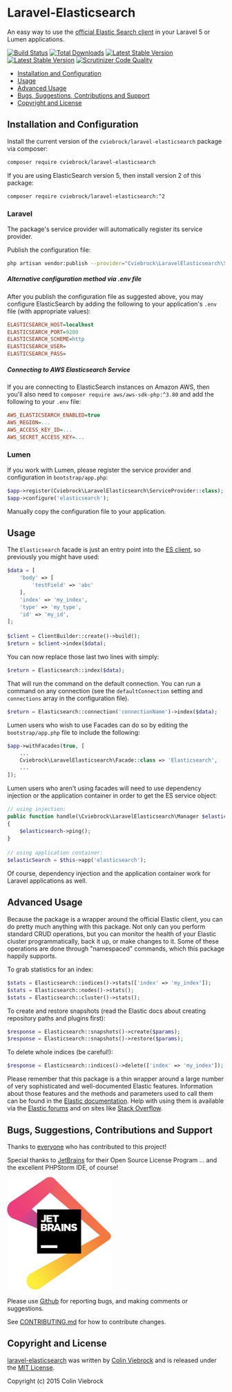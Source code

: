# Laravel-Elasticsearch

An easy way to use the [official Elastic Search client](https://github.com/elastic/elasticsearch-php) in your Laravel 5 or Lumen applications.

[![Build Status](https://travis-ci.org/cviebrock/laravel-elasticsearch.svg)](https://travis-ci.org/cviebrock/laravel-elasticsearch)
[![Total Downloads](https://poser.pugx.org/cviebrock/laravel-elasticsearch/downloads.png)](https://packagist.org/packages/cviebrock/laravel-elasticsearch)
[![Latest Stable Version](https://poser.pugx.org/cviebrock/laravel-elasticsearch/v/stable.png)](https://packagist.org/packages/cviebrock/laravel-elasticsearch)
[![Latest Stable Version](https://poser.pugx.org/cviebrock/laravel-elasticsearch/v/unstable.png)](https://packagist.org/packages/cviebrock/laravel-elasticsearch)
[![Scrutinizer Code Quality](https://scrutinizer-ci.com/g/cviebrock/laravel-elasticsearch/badges/quality-score.png?format=flat)](https://scrutinizer-ci.com/g/cviebrock/laravel-elasticsearch)

* [Installation and Configuration](#installation-and-configuration)
* [Usage](#usage)
* [Advanced Usage](#advanced-usage)
* [Bugs, Suggestions, Contributions and Support](#bugs-suggestions-contributions-and-support)
* [Copyright and License](#copyright-and-license)



## Installation and Configuration

Install the current version of the `cviebrock/laravel-elasticsearch` package via composer:

```sh
composer require cviebrock/laravel-elasticsearch
```

If you are using ElasticSearch version 5, then install version 2 of this package:

```sh
composer require cviebrock/laravel-elasticsearch:^2
```

### Laravel

The package's service provider will automatically register its service provider.

Publish the configuration file:

```sh
php artisan vendor:publish --provider="Cviebrock\LaravelElasticsearch\ServiceProvider"
```

##### Alternative configuration method via .env file

After you publish the configuration file as suggested above, you may configure ElasticSearch
by adding the following to your application's `.env` file (with appropriate values):
  
```ini
ELASTICSEARCH_HOST=localhost
ELASTICSEARCH_PORT=9200
ELASTICSEARCH_SCHEME=http
ELASTICSEARCH_USER=
ELASTICSEARCH_PASS=
```

##### Connecting to AWS Elasticsearch Service

If you are connecting to ElasticSearch instances on Amazon AWS, then you'll also
need to `composer require aws/aws-sdk-php:^3.80` and add the following to your 
`.env` file:

```ini
AWS_ELASTICSEARCH_ENABLED=true
AWS_REGION=...
AWS_ACCESS_KEY_ID=...
AWS_SECRET_ACCESS_KEY=...
```  

### Lumen

If you work with Lumen, please register the service provider and configuration in `bootstrap/app.php`:

```php
$app->register(Cviebrock\LaravelElasticsearch\ServiceProvider::class);
$app->configure('elasticsearch');
```

Manually copy the configuration file to your application.



## Usage

The `Elasticsearch` facade is just an entry point into the [ES client](https://github.com/elastic/elasticsearch-php),
so previously you might have used:

```php
$data = [
    'body' => [
        'testField' => 'abc'
    ],
    'index' => 'my_index',
    'type' => 'my_type',
    'id' => 'my_id',
];

$client = ClientBuilder::create()->build();
$return = $client->index($data);
```

You can now replace those last two lines with simply:

```php
$return = Elasticsearch::index($data);
```

That will run the command on the default connection.  You can run a command on
any connection (see the `defaultConnection` setting and `connections` array in
the configuration file).

```php
$return = Elasticsearch::connection('connectionName')->index($data);
```

Lumen users who wish to use Facades can do so by editing the 
`bootstrap/app.php` file to include the following:

```php
$app->withFacades(true, [
    ...
    Cviebrock\LaravelElasticsearch\Facade::class => 'Elasticsearch',
    ...
]);
```

Lumen users who aren't using facades will need to use dependency injection 
or the application container in order to get the ES service object:

```php
// using injection:
public function handle(\Cviebrock\LaravelElasticsearch\Manager $elasticsearch)
{
    $elasticsearch->ping();
}

// using application container:
$elasticSearch = $this->app('elasticsearch');
```

Of course, dependency injection and the application container work 
for Laravel applications as well.



## Advanced Usage

Because the package is a wrapper around the official Elastic client, you can 
do pretty much anything with this package.  Not only can you perform standard 
CRUD operations, but you can monitor the health of your Elastic cluster programmatically, 
back it up, or make changes to it.  Some of these operations are done through 
"namespaced" commands, which this package happily supports.

To grab statistics for an index:

```php
$stats = Elasticsearch::indices()->stats(['index' => 'my_index']);
$stats = Elasticsearch::nodes()->stats();
$stats = Elasticsearch::cluster()->stats();
```

To create and restore snapshots (read the Elastic docs about creating repository paths and plugins first):

```php
$response = Elasticsearch::snapshots()->create($params);
$response = Elasticsearch::snapshots()->restore($params);
```

To delete whole indices (be careful!):

```php
$response = Elasticsearch::indices()->delete(['index' => 'my_index']);
```

Please remember that this package is a thin wrapper around a large number of very 
sophisticated and well-documented Elastic features.  Information about those features 
and the methods and parameters used to call them can be found in the 
[Elastic documentation](https://www.elastic.co/guide/en/elasticsearch/client/php-api/current/index.html).
Help with using them is available via the [Elastic forums](https://discuss.elastic.co/) 
and on sites like [Stack Overflow](https://stackoverflow.com/questions/tagged/elasticsearch).



## Bugs, Suggestions, Contributions and Support

Thanks to [everyone](https://github.com/cviebrock/laravel-elasticsearch/graphs/contributors)
who has contributed to this project!

Special thanks to 
[JetBrains](https://www.jetbrains.com/?from=cviebrock/laravel-elasticsearch) for their 
Open Source License Program ... and the excellent PHPStorm IDE, of course!

[![JetBrains](./.github/jetbrains.svg)](https://www.jetbrains.com/?from=cviebrock/laravel-elasticsearch)

Please use [Github](https://github.com/cviebrock/laravel-elasticsearch) for reporting bugs, 
and making comments or suggestions.
 
See [CONTRIBUTING.md](CONTRIBUTING.md) for how to contribute changes.



## Copyright and License

[laravel-elasticsearch](https://github.com/cviebrock/laravel-elasticsearch)
was written by [Colin Viebrock](http://viebrock.ca) and is released under the 
[MIT License](LICENSE.md).

Copyright (c) 2015 Colin Viebrock
